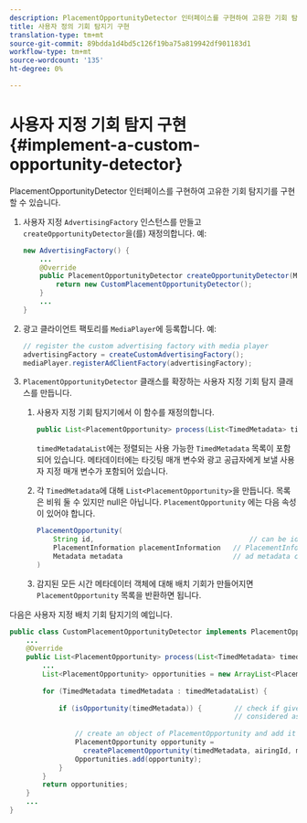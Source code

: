 ```yaml
---
description: PlacementOpportunityDetector 인터페이스를 구현하여 고유한 기회 탐지기를 구현할 수 있습니다.
title: 사용자 정의 기회 탐지기 구현
translation-type: tm+mt
source-git-commit: 89bdda1d4bd5c126f19ba75a819942df901183d1
workflow-type: tm+mt
source-wordcount: '135'
ht-degree: 0%

---
```



# 사용자 지정 기회 탐지 구현 {#implement-a-custom-opportunity-detector}

PlacementOpportunityDetector 인터페이스를 구현하여 고유한 기회 탐지기를 구현할 수 있습니다.

1. 사용자 지정 `AdvertisingFactory` 인스턴스를 만들고 `createOpportunityDetector`을(를) 재정의합니다. 예:

   ```java
   new AdvertisingFactory() { 
       ... 
       @Override 
       public PlacementOpportunityDetector createOpportunityDetector(MediaPlayerItem item) { 
           return new CustomPlacementOpportunityDetector(); 
       } 
       ... 
   }
   ```

1. 광고 클라이언트 팩토리를 `MediaPlayer`에 등록합니다. 예:

   ```java
   // register the custom advertising factory with media player 
   advertisingFactory = createCustomAdvertisingFactory(); 
   mediaPlayer.registerAdClientFactory(advertisingFactory);
   ```

1. `PlacementOpportunityDetector` 클래스를 확장하는 사용자 지정 기회 탐지 클래스를 만듭니다.
   1. 사용자 지정 기회 탐지기에서 이 함수를 재정의합니다.

      ```java
      public List<PlacementOpportunity> process(List<TimedMetadata> timedMetadataList, Metadata metadata)
      ```

      `timedMetadataList`에는 정렬되는 사용 가능한 `TimedMetadata` 목록이 포함되어 있습니다. 메타데이터에는 타깃팅 매개 변수와 광고 공급자에게 보낼 사용자 지정 매개 변수가 포함되어 있습니다.

   1. 각 `TimedMetadata`에 대해 `List<PlacementOpportunity>`을 만듭니다. 목록은 비워 둘 수 있지만 null은 아닙니다. `PlacementOpportunity` 에는 다음 속성이 있어야 합니다.

      ```java
      PlacementOpportunity( 
          String id,                                      // can be id from timedMetadata 
          PlacementInformation placementInformation   // PlacementInformation object containing Type, time, duration 
          Metadata metadata                           // ad metadata containing targeting params sent to the ad provider 
      )
      ```

   1. 감지된 모든 시간 메타데이터 객체에 대해 배치 기회가 만들어지면 `PlacementOpportunity` 목록을 반환하면 됩니다.

다음은 사용자 지정 배치 기회 탐지기의 예입니다.

```java
public class CustomPlacementOpportunityDetector implements PlacementOpportunityDetector { 
    ... 
    @Override 
    public List<PlacementOpportunity> process(List<TimedMetadata> timedMetadataList, Metadata metadata) { 
        ... 
        List<PlacementOpportunity> opportunities = new ArrayList<PlacementOpportunity>(); 
 
        for (TimedMetadata timedMetadata : timedMetadataList) { 
 
            if (isOpportunity(timedMetadata)) {        // check if given timedMetadata should be  
                                                       // considered as an opportunity 
 
                // create an object of PlacementOpportunity and add it to the opportunities list 
                PlacementOpportunity opportunity =  
                  createPlacementOpportunity(timedMetadata, airingId, metadata); 
                Opportunities.add(opportunity); 
            } 
        } 
        return opportunities; 
    }    
    ... 
} 
```

